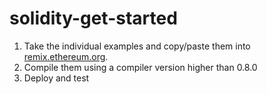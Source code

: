 # solidity-get-started

1. Take the individual examples and copy/paste them into [remix.ethereum.org](https://remix.ethereum.org/).
2. Compile them using a compiler version higher than 0.8.0
3. Deploy and test
